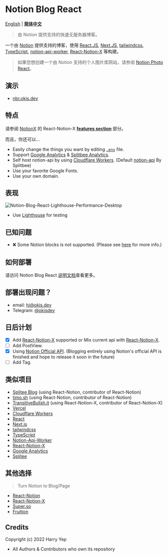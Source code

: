 # Notion Blog React

[English](README.md) | [**简体中文**](#)

> 由 Notion 提供支持的快速无服务器博客。

一个由 [Notion](https://notion.so) 提供支持的博客，使用 [React.JS](https://reactjs.org), [Next.JS](https://nextjs.org), [tailwindcss](https://tailwindcss.com), [TypeScript](https://www.typescriptlang.org/), [notion-api-worker](https://github.com/splitbee/notion-api-worker), [React-Notion-X](https://github.com/NotionX/react-notion-x/) 等构建。

> 如果您想创建一个由 Notion 支持的个人图片库网站，请参阅 [Notion Photo React](https://github.com/okisdev/Notion-Photo-React)。

## 演示

-   [nbr.okis.dev](https://nbr.okis.dev)

## 特点

请参阅 [NotionX](https://github.com/NotionX/) 的 React-Notion-X **[features section](https://github.com/NotionX/react-notion-x#features)** 部分。

而且，你还可以...

-   Easily change the things you want by editing [`.env`](./.env.example) file.
-   Support [Google Analytics](https://analytics.google.com/) & [Splitbee Analytics](https://splitbee.io/).
-   Self host notion-api by using [Cloudflare Workers](https://workers.dev). (Default [notion-api](https://notion-api.splitbee.io) By Splitbee)
-   Use your favorite Google Fonts.
-   Use your own domain.

## 表现

![Notion-Blog-React-Lighthouse-Performance-Desktop](https://cdn.harrly.com/project/GitHub/Notion-Blog-React/img/Lighthouse-Performance-Desktop.png)

-   Use [Lighthouse](https://developers.google.com/web/tools/lighthouse) for testing

## 已知问题

-   ❌ Some Notion blocks is not supported. (Please see [here](https://github.com/NotionX/react-notion-x#supported-blocks) for more info.)

## 如何部署

请访问 Notion Blog React [说明文档](https://docs.okis.dev/zh-CN/docs/notion-blog-react)查看更多。

## 部署出现问题？

-   email: [hi@okis.dev](mailto:hi@okis.dev)
-   Telegram: [@okisdev](https://t.me/okisdev)

## 日后计划

-   [x] Add [React-Notion-X](https://github.com/NotionX/react-notion-x) supported or Mix current api with [React-Notion-X](https://github.com/NotionX/react-notion-x).
-   [ ] Add PostView.
-   [x] Using [Notion Official API](https://developers.notion.com/). (Blogging entirely using Notion's official API is finished and hope to release it soon in the future)
-   [ ] Add Tag.

## 类似项目

-   [Splitee Blog](https://splitbee.io/blog) (using React-Notion, contributor of React-Notion)
-   [timo.sh](https://timo.sh/) (using React-Notion, contributor of React-Notion)
-   [TransitiveBullsh.it](https://transitivebullsh.it/) (using React-Notion-X, contributor of React-Notion-X)
-   [Vercel](https://vercel.com)
-   [Cloudflare Workers](https://workers.dev)
-   [React](https://reactjs.org)
-   [Next.js](https://nextjs.org)
-   [tailwindcss](https://tailwindcss.com)
-   [TypeScript](https://www.typescriptlang.org/)
-   [Notion-Api-Worker](https://github.com/splitbee/notion-api-worker)
-   [React-Notion-X](https://github.com/NotionX/react-notion-x)
-   [Google Analytics](https://analytics.google.com/)
-   [Splitee](https://splitbee.io/)

## 其他选择

> Turn Notion to Blog/Page

-   [React-Notion](https://github.com/splitbee/react-notion)
-   [React-Notion-X](https://github.com/NotionX/react-notion-x)
-   [Super.so](https://super.so/)
-   [Fruition](https://fruitionsite.com/)

## Credits

Copyright (c) 2022 Harry Yep

-   All Authors & Contributors who own its repository
